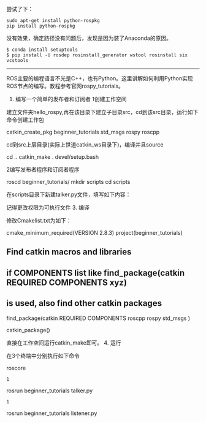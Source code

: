 尝试了下：

    sudo apt-get install python-rospkg
    pip install python-rospkg

没有效果，确定路径没有问题后，发现是因为装了Anaconda的原因。

    $ conda install setuptools
    $ pip install -U rosdep rosinstall_generator wstool rosinstall six vcstools

-------
ROS主要的编程语言不光是C++，也有Python。这里讲解如何利用Python实现ROS节点的编写。教程参考官网rospy_tutorials。
1. 编写一个简单的发布者和订阅者
1创建工作空间

建立文件夹hello_rospy,再在该目录下建立子目录src，cd到该src目录，运行如下命令创建工作包

catkin_create_pkg beginner_tutorials std_msgs rospy roscpp


cd到src上层目录(实际上世道catkin_ws目录下)，编译并且source

cd ..
catkin_make
. devel/setup.bash


2编写发布者程序和订阅者程序

roscd beginner_tutorials/ 
mkdir scripts
cd scripts


在scripts目录下新建talker.py文件，填写如下内容：



记得更改权限为可执行文件
3. 编译

修改Cmakelist.txt为如下：

cmake_minimum_required(VERSION 2.8.3)
project(beginner_tutorials)

## Find catkin macros and libraries
## if COMPONENTS list like find_package(catkin REQUIRED COMPONENTS xyz)
## is used, also find other catkin packages
find_package(catkin REQUIRED COMPONENTS
  roscpp
  rospy
  std_msgs
)

catkin_package()


直接在工作空间运行catkin_make即可。
4. 运行

在3个终端中分别执行如下命令

roscore

    1

rosrun beginner_tutorials talker.py

    1

rosrun beginner_tutorials listener.py
